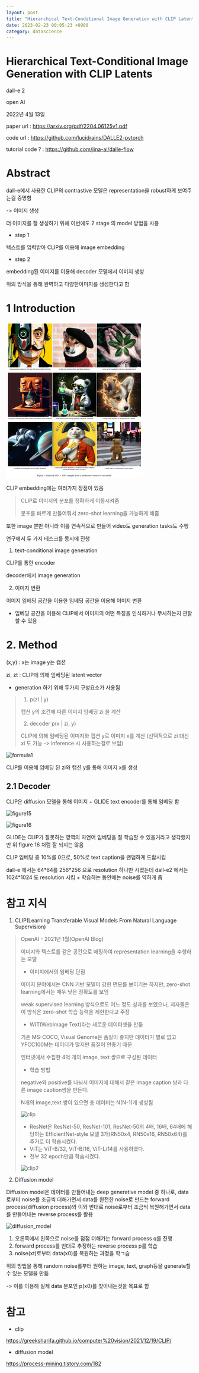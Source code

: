```yaml
---
layout: post
title: "Hierarchical Text-Conditional Image Generation with CLIP Latents"
date: 2023-02-23 00:05:23 +0900
category: datascience
---
```


# Hierarchical Text-Conditional Image Generation with CLIP Latents

dall-e 2

open AI

2022년 4월 13일

paper url : https://arxiv.org/pdf/2204.06125v1.pdf

code url : https://github.com/lucidrains/DALLE2-pytorch

tutorial code ? : https://github.com/jina-ai/dalle-flow

# Abstract

dall-e에서 사용한 CLIP의 contrastive 모델은 representation을 robust하게 보여주는걸 증명함

-> 이미지 생성 

더 이미지를 잘 생성하기 위해 이번에도 2 stage 의 model 방법을 사용 

- step 1

텍스트를 입력받아 CLIP를 이용해 image embedding 

- step 2

embedding된 이미지를 이용해 decoder 모델에서 이미지 생성



위의 방식을 통해 완벽하고 다양한이미지를 생성한다고 함

# 1 Introduction

![f1](\img\2023\Hierarchical_Text-Conditional_Image_Generation_with_CLIP_Latents\f1.PNG)

CLIP embedding에는 여러가지 장점이 있음

> CLIP로 이미지의 분포를 정확하게 이동시켜줌
>
> 분포를 바르게 만들어줘서 zero-shot learning을 가능하게 해줌 

또한 image 뿐만 아니라 이를 연속적으로 만들어 video도 generation tasks도 수행

연구에서 두 가지 테스크를 동시에 진행

1. text-conditional image generation

CLIP를 통한 encoder

decoder에서 image generation

2. 이미지 변환

이미지 임베딩 공간을 이용한 임베딩 공간을 이용해 이미지 변환 

+ 임베딩 공간을 이용해 CLIP에서 이미지의 어떤 특징을 인식하거나 무시하는지 관찰할 수 있음




# 2. Method

(x,y) : x는 image y는 캡션 

zi, zt : CLIP에 의해 임베딩된 latent vector

- generation 하기 위해 두가지 구성요소가 사용됨

> 1. p(zi | y)
>
> 캡션 y의 조건에 따른 이미지 임베딩 zi 을 계산
>
> 2. decoder p(x | zi, y)
>
> CLIP에 의해 임배딩된 이미지와 캡션 y로 이미지 x를 계산 (선택적으로 zi 대신 xi 도 가능  -> inference 시 사용하는걸로 보임)

![formula1](D:\src\whtngus.github.io\img\2023\Hierarchical_Text-Conditional_Image_Generation_with_CLIP_Latents\formula1.PNG)

CLIP를 이용해 임베딩 된 zi와 캡션 y를 통해 이미지 x를 생성

## 2.1 Decoder

CLIP은 diffusion 모델을 통해 이미지 + GLIDE text encoder를 통해 임베딩 함

![figure15](D:\src\whtngus.github.io\img\2023\Hierarchical_Text-Conditional_Image_Generation_with_CLIP_Latents\figure15.PNG)

![figure16](D:\src\whtngus.github.io\img\2023\Hierarchical_Text-Conditional_Image_Generation_with_CLIP_Latents\figure16.PNG)

GLIDE는 CLIP가 잘못하는 영역의 자연어 임베딩을 잘 학습할 수 있을거라고 생각했지만 위 figure 16 처럼 잘 되지는 않음 



CLIP 임베딩 중 10%를 0으로, 50%로 text caption을 랜덤하게 드랍시킴

dall-e 에서는 64\*64를 256\*256 으로 resolution 하나만 시켰는데 dall-e2 에서는 1024*1024 도 resolution 시킴 + 학습하는 동안에는 noise를 약하게 줌 


















# 참고 지식

1. CLIP(Learning Transferable Visual Models From Natural Language Supervision)

>  OpenAI - 2021년 1월(OpenAI Blog)
>
>  
>
>  이미지와 텍스트를 같은 공간으로 매핑하여 representation learning을 수행하는 모델 
>
>  - 이미지에서의 임베딩 단점 
>
>  이미지 분야에서는 CNN 기반 모델이 강한 면모를 보이기는 하지만, zero-shot learning에서는 매우 낮은 정확도를 보임
>
>  weak supervised learning 방식으로도 어느 정도 성과를 보였으나, 저자들은 이 방식은 zero-shot 학습 능력을 제한한다고 주장
>
>  - WIT(WebImage Text)라는 세로운 데이터셋을 만듦
>
>  기존 MS-COCO, Visual Genome은 품질이 좋지만 데이터가 별로 없고 YFCC100M는 데이터가 많지만 품질이 안좋기 때문 
>
>  인터넷에서 수집한 4억 개의 image, text 쌍으로 구성된 데이터
>
>  - 학습 방법
>
>  negative와 positive를 나눠서 이미지에 대해서 같은 image caption 쌍과 다른 image caption쌍을 만든다.
>
>  N개의 image,text 쌍이 있으면 총 데이터는 N(N-1)개 생성됨 
>
>  ![clip](F:\code\whtngus.github.io\img\2023\Hierarchical_Text-Conditional_Image_Generation_with_CLIP_Latents\clip.PNG)
>
>  - ResNet은 ResNet-50, ResNet-101, ResNet-50의 4배, 16배, 64배에 해당하는 EfficientNet-style 모델 3개(RN50x4, RN50x16, RN50x64)를 추가로 더 학습시켰다.
>  - ViT는 ViT-B/32, ViT-B/16, ViT-L/14를 사용하였다.
>  - 전부 32 epoch만큼 학습시켰다.
>
>  ![clip2](F:\code\whtngus.github.io\img\2023\Hierarchical_Text-Conditional_Image_Generation_with_CLIP_Latents\clip2.PNG)

2. Diffusion model

Diffusion model은 데이터를 만들어내는 deep generative model 중 하나로, data로부터 noise를 조금씩 더해가면서 data를 완전한 noise로 만드는 forward process(diffusion process)와 이와 반대로 noise로부터 조금씩 복원해가면서 data를 만들어내는 reverse process를 활용

![diffusion_model](D:\src\whtngus.github.io\img\2023\Hierarchical_Text-Conditional_Image_Generation_with_CLIP_Latents\diffusion_model.PNG)

1. 오른쪽에서 왼쪽으로 noise를 점점 더해가는 forward process q를 진행
2. forward process를 반대로 추정하는 reverse process p를 학습
3. noise(xt)로부터 data(x0)를 복원하는 과정을 학ㄱ습 

위의 방법을 통해 random noise롤부터 원하는 image, text, graph등을 generate할 수 있는 모델을 만듦 

-> 이를 이용해 실제 data 분포인 p(x0)를 찾아내는것을 목표로 함 













# 참고

- clip

https://greeksharifa.github.io/computer%20vision/2021/12/19/CLIP/

- diffusion model

https://process-mining.tistory.com/182